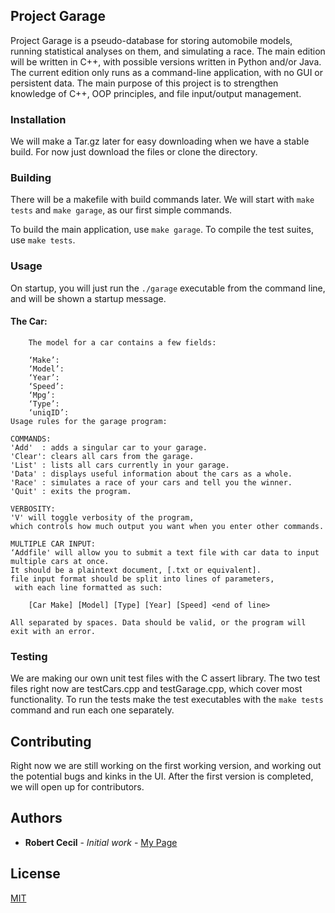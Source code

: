 ## Project Garage

Project Garage is a pseudo-database for storing automobile models, running statistical analyses on them, and simulating a race. The main edition will be written in C++, with possible versions written in Python and/or Java.
The current edition only runs as a command-line application, with no GUI or persistent data. The main purpose of this project is to strengthen knowledge of C++, OOP principles, and file input/output management.

### Installation
We will make a Tar.gz later for easy downloading when we have a stable build. For now just download the files or clone the directory.

### Building
There will be a makefile with build commands later.
We will start with `make tests` and `make garage`, as our first simple commands.

To build the main application, use `make garage`.
To compile the test suites, use `make tests`.

### Usage
On startup, you will just run the `./garage` executable from the command line, and will be shown a startup message.

#### The Car:
		The model for a car contains a few fields:

		‘Make’:
		‘Model’:
		‘Year’:
		‘Speed’:
		‘Mpg’:
		‘Type’:
		‘uniqID’:
    Usage rules for the garage program:  
        
    COMMANDS:  
    'Add'  : adds a singular car to your garage.   
    'Clear': clears all cars from the garage.  
    'List' : lists all cars currently in your garage.  
    'Data' : displays useful information about the cars as a whole.    
    'Race' : simulates a race of your cars and tell you the winner.   
    'Quit' : exits the program.    
        
    VERBOSITY:    
    'V' will toggle verbosity of the program, 
    which controls how much output you want when you enter other commands.    
        
    MULTIPLE CAR INPUT:    
    ‘Addfile' will allow you to submit a text file with car data to input multiple cars at once. 
    It should be a plaintext document, [.txt or equivalent].   
    file input format should be split into lines of parameters,
     with each line formatted as such:    

        [Car Make] [Model] [Type] [Year] [Speed] <end of line> 
    
    All separated by spaces. Data should be valid, or the program will exit with an error.    





### Testing
We are making our own unit test files with the C assert library. The two test files right now are testCars.cpp and testGarage.cpp, which cover most functionality.
To run the tests make the test executables with the `make tests` command and run each one separately.


## Contributing
Right now we are still working on the first working version, and working out the potential bugs and kinks in the UI.
After the first version is completed, we will open up for contributors.


## Authors

* **Robert Cecil** - *Initial work* - [My Page](https://github.com/rhino9686)

## License
[MIT](https://choosealicense.com/licenses/mit/)
